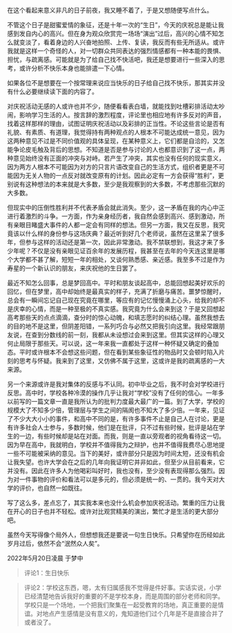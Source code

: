 在这个看起来意义非凡的日子前夜，我又睡不着了，于是又想随便写点什么。

不管这个日子是甜蜜爱情的象征，还是十年一次的“生日”，今天的庆祝总是能让我感到发自内心的高兴。但在身为观众欣赏完一场场“演出”过后，高兴的心情不知怎么就变淡了，看着身边的人兴奋地拍照、上传、复读，我反而有些无所适从。或许我就是这样一个奇怪的人，对一切群众共同表达的强烈情感都有一种本能的畏惧、担忧，与疏离感。可能就是为了给自己找不快活吧，我还是想要进行一些深入的思考，或许分析不快乐本身也能排遣一下心情。

如果各位不是想要在一个按常理来说应当快乐的日子给自己找不快乐，那其实并没有什么必要继续读下面的内容了。

对庆祝活动无感的人或许也并不少，随便看看表白墙，就能找到吐槽彩排活动太吵闹，影响学习生活的人。按言辞的激烈程度，评论里也相应地有许多反对的声音，找着这样那样的理由，试图证明庆祝活动以及彩排的正当性。不论这些言论是否有礼貌、有素质、有道理，我觉得持有两种观点的人根本不可能达成统一意见，因为这两种意见不过是不同价值观的具体呈现，在某种意义上，它们都是自洽的，又怎能争论皮毛触及背后的思想。不知道是否是参与讨论的人也都意识到了这一点，两种意见始终没有正面的冲突与对峙。若产生了冲突，其实也没有任何的现实意义，因为两方人根本不可能因为对方的只言片语改变自己的生活方式，组织者更是不可能因为无关人物的一点反对就改变原有的计划。因此必定有一方会获得“胜利”，更别说有这种想法的本来就是大多数，至少是我观察到的大多数，不考虑那些沉默的大多数。

但现实中的压倒性胜利并不代表矛盾会就此消失。至少，这一矛盾在我的内心中正进行着激烈的斗争。一方面，作为亲身经历者，我自然会感到高兴、感到激动，所有亲眼目睹盛大事件的人都一定会有同样的想法。但另一方面，我又在反思，我究竟该以什么样的身份参与这场庆典？最近听到好几个老师说，虽然在这里呆了很多年，但参与这样的活动还是第一次，因此非常激动。我不禁联想到，我这才来了多少年呢？不仅是没有亲眼见证百余年的发展历程，我甚至在去年的今天连这里是哪个大学都不甚了解，短短一年的相处，又谈何熟悉感、亲近感。我至多不过是作为寿星的一个新认识的朋友，来庆祝他的生日罢了。

最近不知怎么回事，总是梦回高中。平时和朋友谈起高中，总能回想起美好欢乐的回忆，但在梦里，高中却始终是最真实的样子，充满了折磨与痛苦。噩梦惊醒时，总会有一瞬间忘记自己现在究竟在哪里，等应有的记忆慢慢涌上心头，给我的却不是庆幸的心情，而是一种至极的不真实感。我究竟为什么会来到这？于是又回想起高考那些天的点点滴滴，查分时的惊心动魄，和填志愿时的纠结心理。虽然我想去的目的地不是这里，但阴差阳错，一系列巧合与必然又把我引向这里。我经常跟朋友说，在查到分数线的前一刻，我都从未设想过会来到这里。但其实这样的心理又何止局限于那些天。可以说，这一年来我一直都处于这样一种怀疑又确定的叠加态。平时或许根本不会想这些问题，但在看到某些象征性的物品时又会顿时陷入片刻的思考与怀疑。我来到了这里，又仿佛不属于这里，这或许是我的疏离感的一大来源。

另一个来源或许是我对集体的反感与不认同。初中毕业之后，我不时会对学校进行反思。高中时，学校各种冷漠的操作几乎让我对“学校”没有了任何的信心。一年多以前写的一篇文章一直是我所认为的批判力度最大最广的一篇。到了大学，学校的规模大了不知多少倍，管理层与学生之间的隔阂也不知大了多少倍。一年来，见证了不少大大小小的事件，和高中不同的是，有许多事件不止是自己人在讨论，更是有许多社会人士参与，多数时候，他们是在批评，只不过有些时候，批评是站在学生的一边，有些时候却是站在对面。而我，则是一直以旁观者的视角看待这一切。因为早在高中，我就明白，学校并不值得我为之辩护，也并不值得我费尽心思地提一些不可能被采纳的意见。当下的美好，或许部分只是因为时间太短，还没有机会让我失望。也许大学会在之后的几年向我证明它并非如此，但至少从目前看来，它并没有。因此在许多人为他喝彩叫好时，我也没有，至少没有表现得那么强烈。因为对一件事物的评价和看法可以是多元的，但必须是统一的、一贯的。我今天对大学的评价，也自然一如既往。

写了这么多，差点忘了，其实我本来也没什么机会参加庆祝活动。繁重的压力让我在开心的日子也并不轻松。或许对比观赏精美的演出，繁忙才是生活的更大部分吧。

虽然今天写得像个局外人，但想想我还是要说一句生日快乐。只希望你在历经如此岁月过后，依然不会“泯然众人矣”。

2022年5月20日凌晨 于梦中

> 评论1：生日快乐

> 评论2：学校这东西，嗯，太有归属感我不觉得是件好事。实话实说，小学已经清楚地告诉我好的重要的不是学校本身，而是周围的部分老师和同学。学校只是一个场地，一个把我们聚集在一起受教育的场地，真正重要的是情谊。对地点产生感情是没有意义的，鬼知道他们过个几年是不是直接合并了或者没了。